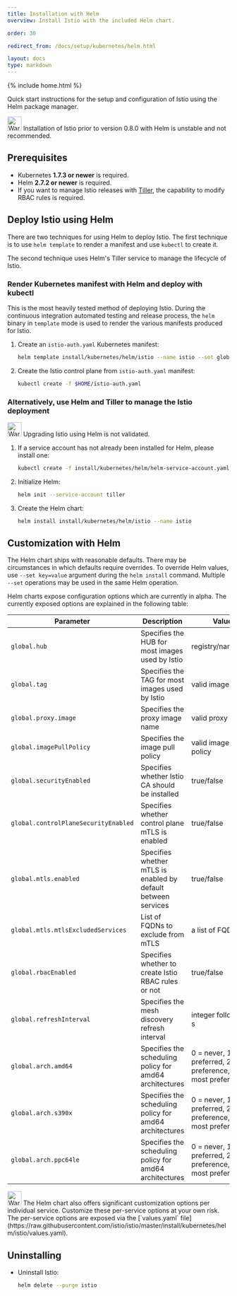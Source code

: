 ```yaml
---
title: Installation with Helm
overview: Install Istio with the included Helm chart.

order: 30

redirect_from: /docs/setup/kubernetes/helm.html

layout: docs
type: markdown
---
```


{% include home.html %}

Quick start instructions for the setup and configuration of Istio using the Helm package manager.

<img src="{{home}}/img/exclamation-mark.svg" alt="Warning" title="Warning" style="width: 32px; display:inline" />
Installation of Istio prior to version 0.8.0 with Helm is unstable and not recommended.

## Prerequisites

* Kubernetes **1.7.3 or newer** is required.
* Helm **2.7.2 or newer** is required.
* If you want to manage Istio releases with [Tiller](https://github.com/kubernetes/helm#helm-in-a-handbasket),
the capability to modify RBAC rules is required.

## Deploy Istio using Helm

There are two techniques for using Helm to deploy Istio.  The first
technique is to use `helm template` to render a manifest and use `kubectl`
to create it.

The second technique uses Helm's Tiller service to manage the lifecycle
of Istio.

### Render Kubernetes manifest with Helm and deploy with kubectl

This is the most heavily tested method of deploying Istio.  During the
continuous integration automated testing and release process, the
`helm` binary in `template` mode is used to render the various manifests
produced for Istio.

1. Create an `istio-auth.yaml` Kubernetes manifest:
   ```bash
   helm template install/kubernetes/helm/istio --name istio --set global.controlPlaneSecurityEnabled=true global.mtls.enabled=true global.rbacEnabled=true prometheus.enabled=true > $HOME/istio-auth.yaml
   ```

1. Create the Istio control plane from `istio-auth.yaml` manifest:
   ```bash
   kubectl create -f $HOME/istio-auth.yaml
   ```

### Alternatively, use Helm and Tiller to manage the Istio deployment

<img src="{{home}}/img/exclamation-mark.svg" alt="Warning" title="Warning" style="width: 32px; display:inline" />
Upgrading Istio using Helm is not validated.

1. If a service account has not already been installed for Helm, please install one:
   ```bash
   kubectl create -f install/kubernetes/helm/helm-service-account.yaml
   ```

1. Initialize Helm:
   ```bash
   helm init --service-account tiller
   ```

1. Create the Helm chart:
   ```bash
   helm install install/kubernetes/helm/istio --name istio
   ```

## Customization with Helm

The Helm chart ships with reasonable defaults.  There may be circumstances in which defaults require overrides.
To override Helm values, use `--set key=value` argument during the `helm install` command.  Multiple `--set` operations
may be used in the same Helm operation.

Helm charts expose configuration options which are currently in alpha.  The currently exposed options are explained in the
following table:

| Parameter | Description | Values | Default |
| --- | --- | --- | --- |
| `global.hub` | Specifies the HUB for most images used by Istio | registry/namespace | `docker.io/istionightly` |
| `global.tag` | Specifies the TAG for most images used by Istio | valid image tag | `circleci-nightly` |
| `global.proxy.image` | Specifies the proxy image name | valid proxy name | `proxy` |
| `global.imagePullPolicy` | Specifies the image pull policy | valid image pull policy | `IfNotPresent` |
| `global.securityEnabled` | Specifies whether Istio CA should be installed | true/false | `true` |
| `global.controlPlaneSecurityEnabled` | Specifies whether control plane mTLS is enabled | true/false | `false` |
| `global.mtls.enabled` | Specifies whether mTLS is enabled by default between services | true/false | `false` |
| `global.mtls.mtlsExcludedServices` | List of FQDNs to exclude from mTLS | a list of FQDNs | `- kubernetes.default.svc.cluster.local` |
| `global.rbacEnabled` | Specifies whether to create Istio RBAC rules or not | true/false | `true` |
| `global.refreshInterval` | Specifies the mesh discovery refresh interval | integer followed by s | `10s` |
| `global.arch.amd64` | Specifies the scheduling policy for amd64 architectures | 0 = never, 1 = least preferred, 2 = no preference, 3 = most preferred | `2` |
| `global.arch.s390x` | Specifies the scheduling policy for amd64 architectures | 0 = never, 1 = least preferred, 2 = no preference, 3 = most preferred | `2` |
| `global.arch.ppc64le` | Specifies the scheduling policy for amd64 architectures | 0 = never, 1 = least preferred, 2 = no preference, 3 = most preferred | `2` |

<img src="{{home}}/img/exclamation-mark.svg" alt="Warning" title="Warning" style="width: 32px; display:inline" />
The Helm chart also offers significant customization options per individual
service.  Customize these per-service options at your own risk.
The per-service options are exposed via the
[`values.yaml` file](https://raw.githubusercontent.com/istio/istio/master/install/kubernetes/helm/istio/values.yaml).

## Uninstalling

* Uninstall Istio:

  ```bash
  helm delete --purge istio
  ```
